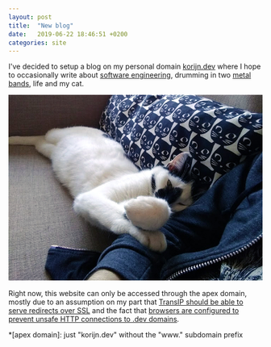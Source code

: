 ```yaml
---
layout: post
title:  "New blog"
date:   2019-06-22 18:46:51 +0200
categories: site
---
```

I've decided to setup a blog on my personal domain [korijn.dev](https://korijn.dev) where I hope to occasionally write about [software engineering](https://github.com/korijn), drumming in two [metal](http://facadedoom.com) [bands](http://www.onheil.com/), life and my cat.

![Lucky](/assets/cat.jpg)

Right now, this website can only be accessed through the apex domain, mostly due to an assumption on my part that [TransIP should be able to serve redirects over SSL](https://www.transip.nl/knowledgebase/idee/662-ssl-certificaten-op-de-doorstuurservice/) and the fact that [browsers are configured to prevent unsafe HTTP connections to .dev domains](https://get.dev/#benefits).

*[apex domain]: just "korijn.dev" without the "www." subdomain prefix
